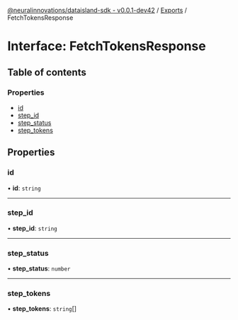 [@neuralinnovations/dataisland-sdk - v0.0.1-dev42](../../README.md) / [Exports](../modules.md) / FetchTokensResponse

# Interface: FetchTokensResponse

## Table of contents

### Properties

- [id](FetchTokensResponse.md#id)
- [step\_id](FetchTokensResponse.md#step_id)
- [step\_status](FetchTokensResponse.md#step_status)
- [step\_tokens](FetchTokensResponse.md#step_tokens)

## Properties

### id

• **id**: `string`

___

### step\_id

• **step\_id**: `string`

___

### step\_status

• **step\_status**: `number`

___

### step\_tokens

• **step\_tokens**: `string`[]
